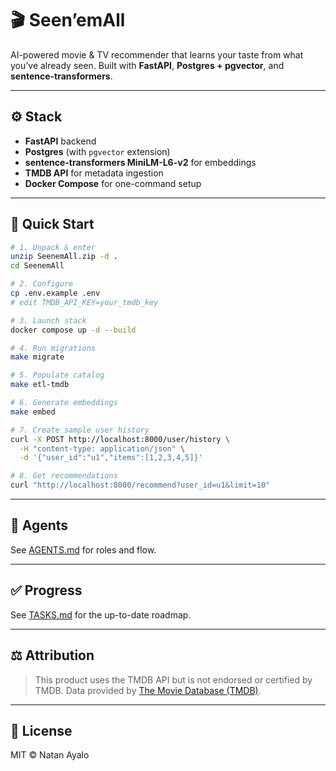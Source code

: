 # 🎬 Seen’emAll

AI-powered movie & TV recommender that learns your taste from what you’ve already seen.
Built with **FastAPI**, **Postgres + pgvector**, and **sentence-transformers**.

---

## ⚙️ Stack
- **FastAPI** backend
- **Postgres** (with `pgvector` extension)
- **sentence-transformers MiniLM-L6-v2** for embeddings
- **TMDB API** for metadata ingestion
- **Docker Compose** for one-command setup

---

## 🚀 Quick Start

```bash
# 1. Unpack & enter
unzip SeenemAll.zip -d .
cd SeenemAll

# 2. Configure
cp .env.example .env
# edit TMDB_API_KEY=your_tmdb_key

# 3. Launch stack
docker compose up -d --build

# 4. Run migrations
make migrate

# 5. Populate catalog
make etl-tmdb

# 6. Generate embeddings
make embed

# 7. Create sample user history
curl -X POST http://localhost:8000/user/history \
  -H "content-type: application/json" \
  -d '{"user_id":"u1","items":[1,2,3,4,5]}'

# 8. Get recommendations
curl "http://localhost:8000/recommend?user_id=u1&limit=10"
````

---

## 🧠 Agents

See [AGENTS.md](./AGENTS.md) for roles and flow.

---

## ✅ Progress

See [TASKS.md](./TASKS.md) for the up-to-date roadmap.

---

## ⚖️ Attribution

> This product uses the TMDB API but is not endorsed or certified by TMDB.
> Data provided by [The Movie Database (TMDB)](https://www.themoviedb.org).

---

## 📄 License

MIT © Natan Ayalo
